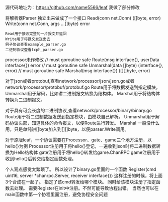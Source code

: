 源代码地址为：https://github.com/name5566/leaf
我做了部分修改

将解析器Parser 独立出来做成了一个接口
	Read(conn net.Conn) ([]byte, error)
	Write(conn net.Conn, args ...[]byte) error

	Read用于接收完整的一片报文并返回
	Write用于将报文发送出去
	例子协议查看example_parser.go
	二进制协议查看tcph_parser.go

processor未作修改
	// must goroutine safe
	Route(msg interface{}, userData interface{}) error
	// must goroutine safe
	Unmarshal(data []byte) (interface{}, error)
	// must goroutine safe
	Marshal(msg interface{}) ([][]byte, error)

对于json或者protobuf,查看network/processor/json/json.go或者network/processor/protobuf/protobuf.go
Route用于将数据发送到指定模块。
Unmarshal用于解码，比如讲二进制报文转换为结构体。
Marshal用于将结构体转换为二进制报文。

对于具有可变长度的二进制协议,查看network/processor/binary/binary.go
Route用于将二进制数据发送到指定模块，由模块自己解析。
Unmarshal用于解码协议头部，知道具体的命令报文，以便Route进行转发。
Marshal 一般没什么用，只是单纯讲[]byte加入到[][]byte，以便parser.Write调用。

对于原版leaf，一个协议需要在Processor、gate、game三个地方注册，以hello{}为例
Processor注册用于将hello{}登记，一遍收到json时将二进制数据转换为Hello结构体
gate注册用于将hello{}转发给game.ChanRPC
game注册用于收到hello{}后转交给指定函数处理。

个人观点感觉太繁琐了。
所以设计了binary.go里面的一个函数
Register(cmd uint16, server *chanrpc.Server, receiver interface{})
这样注册的时候，将上面3个合成在一起了。
指定了该cmd转发给哪个模块。
同时给该模块注册了指定函数去处理。
需要Register在init中注册。不然可能导致协程出错。
当然也可以在main函数中第一个协程里面注册，避免协程安全问题